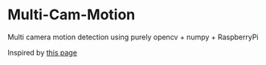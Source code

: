 # Multi-Cam-Motion

Multi camera motion detection using purely opencv + numpy + RaspberryPi

Inspired by [this page](https://www.pyimagesearch.com/2016/01/18/multiple-cameras-with-the-raspberry-pi-and-opencv/)
